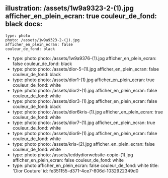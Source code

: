illustration: /assets/1w9a9323-2-(1).jpg
afficher_en_plein_ecran: true
couleur_de_fond: black
docs:
  -
    type: photo
    photo: /assets/1w9a9323-2-(1).jpg
    afficher_en_plein_ecran: false
    couleur_de_fond: black
  -
    type: photo
    photo: /assets/1w9a9376-(1).jpg
    afficher_en_plein_ecran: false
    couleur_de_fond: black
  -
    type: photo
    photo: /assets/dior-5-(1).jpg
    afficher_en_plein_ecran: false
    couleur_de_fond: black
  -
    type: photo
    photo: /assets/dior1-(1).jpg
    afficher_en_plein_ecran: true
    couleur_de_fond: white
  -
    type: photo
    photo: /assets/dior2-(1).jpg
    afficher_en_plein_ecran: false
    couleur_de_fond: white
  -
    type: photo
    photo: /assets/dior3-(1).jpg
    afficher_en_plein_ecran: false
    couleur_de_fond: black
  -
    type: photo
    photo: /assets/dior6kris-(1).jpg
    afficher_en_plein_ecran: true
    couleur_de_fond: white
  -
    type: photo
    photo: /assets/dior7-(1).jpg
    afficher_en_plein_ecran: true
    couleur_de_fond: white
  -
    type: photo
    photo: /assets/dior9-(1).jpg
    afficher_en_plein_ecran: false
    couleur_de_fond: white
  -
    type: photo
    photo: /assets/kris-(2).jpg
    afficher_en_plein_ecran: false
    couleur_de_fond: white
  -
    type: photo
    photo: /assets/teddydiorwebsite-copie-(1).jpg
    afficher_en_plein_ecran: false
    couleur_de_fond: white
  -
    type: photo
    afficher_en_plein_ecran: false
    couleur_de_fond: white
title: 'Dior Couture'
id: fe351155-d371-4ce7-806d-1032922349d0
